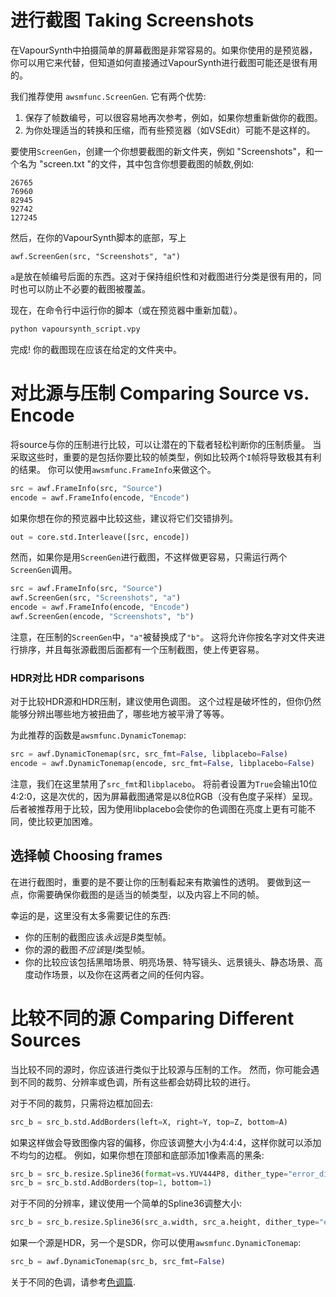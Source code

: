 # 进行截图 Taking Screenshots

在VapourSynth中拍摄简单的屏幕截图是非常容易的。如果你使用的是预览器，你可以用它来代替，但知道如何直接通过VapourSynth进行截图可能还是很有用的。

我们推荐使用 `awsmfunc.ScreenGen`.
它有两个优势:

1. 保存了帧数编号，可以很容易地再次参考，例如，如果你想重新做你的截图。
2. 为你处理适当的转换和压缩，而有些预览器（如VSEdit）可能不是这样的。

要使用`ScreenGen`，创建一个你想要截图的新文件夹，例如 "Screenshots"，和一个名为 "screen.txt "的文件，其中包含你想要截图的帧数,例如:

```
26765
76960
82945
92742
127245
```

然后，在你的VapourSynth脚本的底部，写上

```
awf.ScreenGen(src, "Screenshots", "a")
```

`a`是放在帧编号后面的东西。这对于保持组织性和对截图进行分类是很有用的，同时也可以防止不必要的截图被覆盖。

现在，在命令行中运行你的脚本（或在预览器中重新加载）。

```sh
python vapoursynth_script.vpy
```

完成!
你的截图现在应该在给定的文件夹中。

# 对比源与压制 Comparing Source vs. Encode

将source与你的压制进行比较，可以让潜在的下载者轻松判断你的压制质量。
当采取这些时，重要的是包括你要比较的帧类型，例如比较两个`I`帧将导致极其有利的结果。
你可以使用`awsmfunc.FrameInfo`来做这个。

```py
src = awf.FrameInfo(src, "Source")
encode = awf.FrameInfo(encode, "Encode")
```

如果你想在你的预览器中比较这些，建议将它们交错排列。

```py
out = core.std.Interleave([src, encode])
```

然而，如果你是用`ScreenGen`进行截图，不这样做更容易，只需运行两个`ScreenGen`调用。

```py
src = awf.FrameInfo(src, "Source")
awf.ScreenGen(src, "Screenshots", "a")
encode = awf.FrameInfo(encode, "Encode")
awf.ScreenGen(encode, "Screenshots", "b")
```

注意，在压制的`ScreenGen`中，`"a"`被替换成了`"b"`。
这将允许你按名字对文件夹进行排序，并且每张源截图后面都有一个压制截图，使上传更容易。

### HDR对比 HDR comparisons

对于比较HDR源和HDR压制，建议使用色调图。
这个过程是破坏性的，但你仍然能够分辨出哪些地方被扭曲了，哪些地方被平滑了等等。

为此推荐的函数是`awsmfunc.DynamicTonemap`:

```py
src = awf.DynamicTonemap(src, src_fmt=False, libplacebo=False)
encode = awf.DynamicTonemap(encode, src_fmt=False, libplacebo=False)
```

注意，我们在这里禁用了`src_fmt`和`libplacebo`。
将前者设置为`True`会输出10位4:2:0，这是次优的，因为屏幕截图通常是以8位RGB（没有色度子采样）呈现。
后者被推荐用于比较，因为使用libplacebo会使你的色调图在亮度上更有可能不同，使比较更加困难。

## 选择帧 Choosing frames

在进行截图时，重要的是不要让你的压制看起来有欺骗性的透明。
要做到这一点，你需要确保你截图的是适当的帧类型，以及内容上不同的帧。

幸运的是，这里没有太多需要记住的东西:

* 你的压制的截图应该*永远*是*B*类型帧。
* 你的源的截图*不应该*是*I*类型帧。
* 你的比较应该包括黑暗场景、明亮场景、特写镜头、远景镜头、静态场景、高度动作场景，以及你在这两者之间的任何内容。

# 比较不同的源 Comparing Different Sources

当比较不同的源时，你应该进行类似于比较源与压制的工作。
然而，你可能会遇到不同的裁剪、分辨率或色调，所有这些都会妨碍比较的进行。

对于不同的裁剪，只需将边框加回去:

```py
src_b = src_b.std.AddBorders(left=X, right=Y, top=Z, bottom=A)
```

如果这样做会导致图像内容的偏移，你应该调整大小为4:4:4，这样你就可以添加不均匀的边框。
例如，如果你想在顶部和底部添加1像素高的黑条:

```py
src_b = src_b.resize.Spline36(format=vs.YUV444P8, dither_type="error_diffusion")
src_b = src_b.std.AddBorders(top=1, bottom=1)
```

对于不同的分辨率，建议使用一个简单的Spline36调整大小:

```py
src_b = src_b.resize.Spline36(src_a.width, src_a.height, dither_type="error_diffusion")
```

如果一个源是HDR，另一个是SDR，你可以使用`awsmfunc.DynamicTonemap`:

```py
src_b = awf.DynamicTonemap(src_b, src_fmt=False)
```

关于不同的色调，请参考[色调篇](../filtering/detinting.md).
